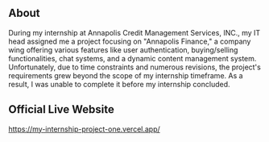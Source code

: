 
## About 
During my internship at Annapolis Credit Management Services, INC., my IT head assigned me a project focusing on "Annapolis Finance," a company wing offering various features like user authentication, buying/selling functionalities, chat systems, and a dynamic content management system. Unfortunately, due to time constraints and numerous revisions, the project's requirements grew beyond the scope of my internship timeframe. As a result, I was unable to complete it before my internship concluded.


## Official Live Website
https://my-internship-project-one.vercel.app/